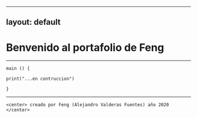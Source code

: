 
---
layout: default
---

# Benvenido al portafolio de Feng 

* * *

```
main () {

print("...en contruccion")

}
```


* * *
```
<center> creado por Feng (Alejandro Valderas Fuentes) año 2020 </center>
```

